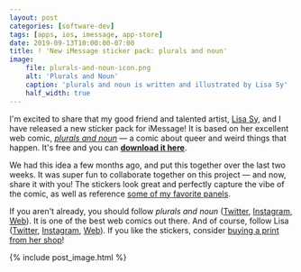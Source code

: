 ```yaml
---
layout: post
categories: [software-dev]
tags: [apps, ios, imessage, app-store]
date: 2019-09-13T10:00:00-07:00
title: ! 'New iMessage sticker pack: plurals and noun'
image:
    file: plurals-and-noun-icon.png
    alt: 'Plurals and Noun'
    caption: 'plurals and noun is written and illustrated by Lisa Sy'
    half_width: true
---
```


I'm excited to share that my good friend and talented artist, [Lisa Sy](https://www.lisasy.com), and I have released a new sticker pack for iMessage! It is based on her excellent web comic, [*plurals and noun*](https://pluralsandnoun.com) &mdash; a comic about queer and weird things that happen. It's free and you can [**download it here**](https://apps.apple.com/us/app/plurals-and-noun/id1479649555).

<!--excerpt-->

We had this idea a few months ago, and put this together over the last two weeks. It was super fun to collaborate together on this project &mdash; and now, share it with you! The stickers look great and perfectly capture the vibe of the comic, as well as reference [some of my favorite panels](https://www.instagram.com/p/BgbupphDzcx/).

If you aren't already, you should follow *plurals and noun* ([Twitter](https://twitter.com/pluralsandnoun), [Instagram](https://www.instagram.com/pluralsandnoun/), [Web](https://pluralsandnoun.com)). It is one of the best web comics out there. And of course, follow Lisa ([Twitter](https://twitter.com/lisasy), [Instagram](https://www.instagram.com/lisasyart/), [Web](https://www.lisasy.com)). If you like the stickers, consider [buying a print from her shop](https://lisasy.bigcartel.com)!

{% include post_image.html %}
